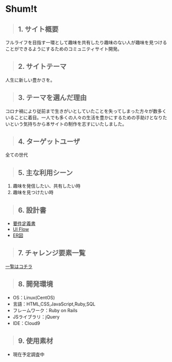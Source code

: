 # Shum!t

>## 1. サイト概要
フルライフを目指す一環として趣味を共有したり趣味のない人が趣味を見つけることができるようにするためのコミュニティサイト開発。

>## 2. サイトテーマ
人生に新しい豊かさを。

>## 3. テーマを選んだ理由
コロナ禍により従前まで生きがいとしていたことを失ってしまった方々が数多くいることに着目。一人でも多くの人々の生活を豊かにするための手助けとなりたいという気持ちから本サイトの制作を志すにいたしました。

>## 4. ターゲットユーザ
全ての世代

>## 5. 主な利用シーン
1. 趣味を発信したい、共有したい時
1. 趣味を見つけたい時

>## 6. 設計書
- [要件定義書](https://docs.google.com/document/d/1rA84kX-Q3cZoraL2VpeyeylwLQo_yDJTmmYUs-vmDEI/edit?usp=sharing)  
- [UI Flow](https://drive.google.com/file/d/1wy6lnmqN9tlWsEKXjgifKauOYzqZm3rQ/view?usp=sharing)  
- [ER図](https://drive.google.com/file/d/1MkigWDfElkzksud1PK9tNzqTNHRwrenW/view?usp=sharing)


>## 7. チャレンジ要素一覧
[一覧はコチラ](https://docs.google.com/spreadsheets/d/18f55-CjFJG4yygua0Zc5HXNVoWJQL4HTYQFDRgddwms/edit?usp=sharing)

>## 8. 開発環境
- OS：Linux(CentOS)
- 言語：HTML,CSS,JavaScript,Ruby,SQL
- フレームワーク：Ruby on Rails
- JSライブラリ：jQuery
- IDE：Cloud9

>## 9. 使用素材
- 現在予定調査中
